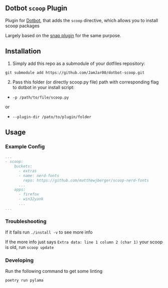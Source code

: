 [dotbot_repo]: https://github.com/anishathalye/dotbot

## Dotbot `scoop` Plugin
Plugin for [Dotbot][dotbot_repo], that adds the `scoop` directive, which allows you to install scoop packages 

Largely based on the [snap plugin](https://github.com/DrDynamic/dotbot-snap.git) for the same purpose.

## Installation
1. Simply add this repo as a submodule of your dotfiles repository:
```
git submodule add https://github.com/JamJar00/dotbot-scoop.git
```

2. Pass this folder (or directly scoop.py file) path with corresponding flag to dotbot in your install script:
  - `-p /path/to/file/scoop.py`

  or

 - `--plugin-dir /pato/to/plugin/folder`

## Usage
### Example Config
```yaml
...
- scoop:
    buckets:
      - extras
      - name: nerd-fonts
        repo: https://github.com/matthewjberger/scoop-nerd-fonts
      ...
    apps:
      - firefox
      - win32yank
      ...
...
```

### Troubleshooting
If it fails run `./install -v` to see more info

If the more info just says `Extra data: line 1 column 2 (char 1)` your scoop is old, run `scoop update`

### Developing
Run the following command to get some linting
```bash
poetry run pylama
```
